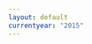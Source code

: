 ```yaml
---
layout: default
currentyear: "2015"
---
```

<script type="text/javascript">
  window.location.replace("{{ site.baseurl }}/{{ page.currentyear }}");
</script>